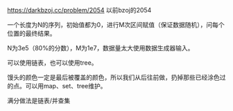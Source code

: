 https://darkbzoj.cc/problem/2054
以前bzoj的2054

一个长度为N的序列，初始值都为0，进行M次区间赋值（保证数据随机），问每个位置的最终结果。  

N为3e5（80%的分数），M为1e7，数据量太大使用数据生成器输入。

可以使用链表，也可以使用tree。  

馒头的颜色一定是最后被覆盖的颜色，所以我们从后往前做，扔掉那些已经涂色过的点。可以用map、set、tree维护。

满分做法是链表/并查集
